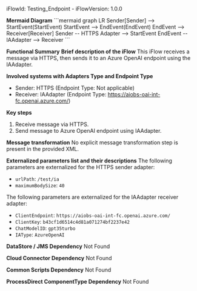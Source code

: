 iFlowId: Testing_Endpoint - iFlowVersion: 1.0.0

**Mermaid Diagram**
\`\`\`mermaid
graph LR
    Sender[Sender] --> StartEvent(StartEvent)
    StartEvent --> EndEvent(EndEvent)
    EndEvent --> Receiver[Receiver]
    Sender -- HTTPS Adapter --> StartEvent
    EndEvent -- IAAdapter --> Receiver
\`\`\`

**Functional Summary**
**Brief description of the iFlow**
This iFlow receives a message via HTTPS, then sends it to an Azure OpenAI endpoint using the IAAdapter.

**Involved systems with Adapters Type and Endpoint Type**
- Sender: HTTPS (Endpoint Type: Not applicable)
- Receiver: IAAdapter (Endpoint Type: https://aiobs-oai-int-fc.openai.azure.com/)

**Key steps**
1. Receive message via HTTPS.
2. Send message to Azure OpenAI endpoint using IAAdapter.

**Message transformation**
No explicit message transformation step is present in the provided XML.

**Externalized parameters list and their descriptions**
The following parameters are externalized for the HTTPS sender adapter:
- `urlPath`: `/test/ia`
- `maximumBodySize`: `40`

The following parameters are externalized for the IAAdapter receiver adapter:
- `ClientEndpoint`: `https://aiobs-oai-int-fc.openai.azure.com/`
- `ClientKey`: `b43cf1d6514c4d81a071274bf2237e42`
- `ChatModelID`: `gpt35turbo`
- `IAType`: `AzureOpenAI`

**DataStore / JMS Dependency**
Not Found

**Cloud Connector Dependency**
Not Found

**Common Scripts Dependency**
Not Found

**ProcessDirect ComponentType Dependency**
Not Found